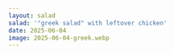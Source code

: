 ```yaml
---
layout: salad
salad: '"greek salad" with leftover chicken'
date: 2025-06-04
image: 2025-06-04-greek.webp
---
```

